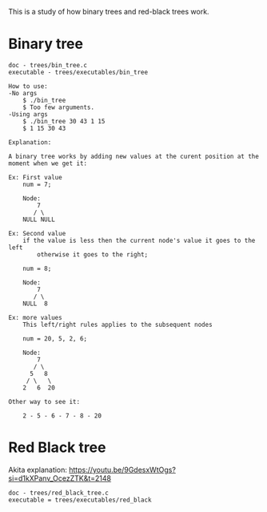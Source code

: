 This is a study of how binary trees and red-black trees work.

# Binary tree

	doc - trees/bin_tree.c
	executable - trees/executables/bin_tree

	How to use:
	-No args
		$ ./bin_tree
		$ Too few arguments.
	-Using args
		$ ./bin_tree 30 43 1 15
		$ 1 15 30 43 

	Explanation:

	A binary tree works by adding new values at the curent position at the moment when we get it:

	Ex: First value
		num = 7;

		Node:
		    7
		   / \
		NULL NULL
		
	Ex: Second value
		if the value is less then the current node's value it goes to the left
			otherwise it goes to the right;
		
		num = 8;

		Node:
		    7
		   / \
		NULL  8
	
	Ex: more values
		This left/right rules applies to the subsequent nodes
		
		num = 20, 5, 2, 6;

		Node:
		    7
		   / \
		  5   8
		 / \   \
		2   6  20

	Other way to see it:

		2 - 5 - 6 - 7 - 8 - 20

# Red Black tree

Akita explanation: https://youtu.be/9GdesxWtOgs?si=d1kXPanv_OcezZTK&t=2148

	doc - trees/red_black_tree.c
	executable = trees/executables/red_black

